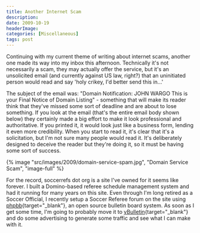 ```yaml
---
title: Another Internet Scam
description: 
date: 2009-10-19
headerImage: 
categories: [Miscellaneous]
tags: post
---
```


Continuing with my current theme of writing about internet scams, another one made its way into my inbox this afternoon. Technically it's not necessarily a scam, they may actually offer the service, but it's an unsolicited email (and currently against US law, right?) that an uninitiated person would read and say 'holy crikey, I'd better send this in...'

The subject of the email was: "Domain Notification: JOHN WARGO This is your Final Notice of Domain Listing" - something that will make its reader think that they've missed some sort of deadline and are about to lose something. If you look at the email (that's the entire email body shown below) they certainly made a big effort to make it look professional and authoritative. If you printed it, it would look just like a business form, lending it even more credibility. When you start to read it, it's clear that it's a solicitation, but I'm not sure many people would read it. It's deliberately designed to deceive the reader but they're doing it, so it must be having some sort of success.

{% image "src/images/2009/domain-service-spam.jpg", "Domain Service Scam", "image-full" %}

For the record, soccerrefs dot org is a site I've owned for it seems like forever. I built a Domino-based referee schedule management system and had it running for many years on this site. Even through I'm long retired as a Soccer Official, I recently setup a Soccer Referee forum on the site using [phpbb](https://www.phpbb.com/){target="_blank"}, an open source bulletin board system. As soon as I get some time, I'm going to probably move it to [vBulletin](https://www.vbulletin.com){target="_blank"} and do some advertising to generate some traffic and see what I can make with it.